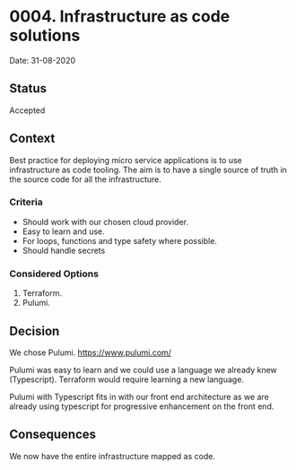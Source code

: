# 0004. Infrastructure as code solutions

Date: 31-08-2020

## Status

Accepted

## Context

Best practice for deploying micro service applications is to use infrastructure as code tooling. The aim is to have a single source of truth in the source code for all the infrastructure.

### Criteria

* Should work with our chosen cloud provider.
* Easy to learn and use.
* For loops, functions and type safety where possible.
* Should handle secrets

### Considered Options

1. Terraform.
1. Pulumi.

## Decision

We chose Pulumi. https://www.pulumi.com/

Pulumi was easy to learn and we could use a language we already knew (Typescript). Terraform would require learning a new language.

Pulumi with Typescript fits in with our front end architecture as we are already using typescript for progressive enhancement on the front end.

## Consequences

We now have the entire infrastructure mapped as code.
